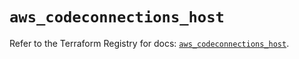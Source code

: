 # `aws_codeconnections_host`

Refer to the Terraform Registry for docs: [`aws_codeconnections_host`](https://registry.terraform.io/providers/hashicorp/aws/6.12.0/docs/resources/codeconnections_host).
